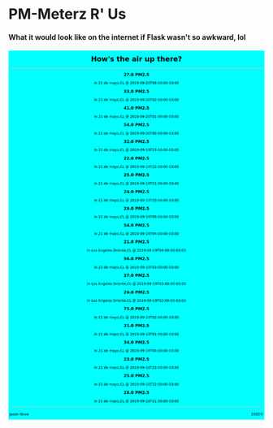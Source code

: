 # PM-Meterz R' Us
#### What it would look like on the internet if Flask wasn't so awkward, lol
![test](./example.png)
